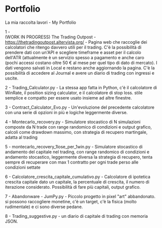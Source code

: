 # Portfolio
La mia raccolta lavori - My Portfolio

1 -  
(WORK IN PROGRESS) The Trading Outpost - https://thetradingoutpost.altervista.org/ - Pagina web che raccoglie dei calcolatori che ritengo davvero utili per il trading. C'è la possibilità di prendere dati con un'API e scegliere timeframe e asset per il calcolo dell'ATR (attualmente è un servizio spesso a pagamento e anche caro (pochi accessi costano oltre 50 € al mese per quel tipo di dato di mercato). I dati vengono salvati in Local e restano anche aggiornando la pagina. C'è la possibilità di accedere al Journal e avere un diario di trading con ingressi e uscite.

2 - 
Trading_Calculator.py - La stessa app fatta in Python, c'è il calcolatore di WinRate, il position sizing calculator, e il calcolatore di stop loss. stile semplice e compatto per essere usato insieme ad altre finestre.

3 - 
Contract_Calculator_Evo.py - Un'evoluzione del precedente calcolatore con una serie di opzioni in più e logiche leggermente diverse.

4 -
Montecarlo_recovery.py - Simulatore stocastico di N simulazioni composte da N trade con range randomico di condizioni e output grafico, calcoli come drawdown massimo, con strategia di recupero martingale, adatta al trading

5 -
montecarlo_recovery_1lose_per_1win.py - Simulatore stocastico di andamento del capitale nel trading, con range randomico di condizioni e andamento stocastico, leggermente diversa la strategia di recupero, tenta sempre di recuperare con max 1 contratto per ogni trade perso alle condizioni settate

6 -
Calcolatore_crescita_capitale_cumulativo.py - Calcolatore di ipotetica crescita capitale dato un capitale, la percentuale di crescita, il numero di iterazione considerato. Possibilità di fare più capitali, output grafico.

7 - 
Abandonware - JumPy.py - Piccolo progetto in pixel "art" abbandonato. si possono raccogliere monetine, c'è un target, c'è la fisica (molto rudimentale) e ci sono diverse pedane.

8 -
Trading_suggestive.py - un diario di capitale di trading con memoria JSON.

